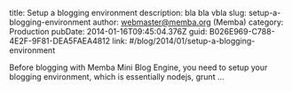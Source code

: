 title: Setup a blogging environment
description: bla bla vbla
slug: setup-a-blogging-environment
author: webmaster@memba.org (Memba)
category: Production
pubDate: 2014-01-16T09:45:04.376Z
guid: B026E969-C788-4E2F-9F81-DEA5FAEA4812
link: #/blog/2014/01/setup-a-blogging-environment

Before blogging with Memba Mini Blog Engine, you need to setup your blogging environment, which is essentially nodejs, grunt ...